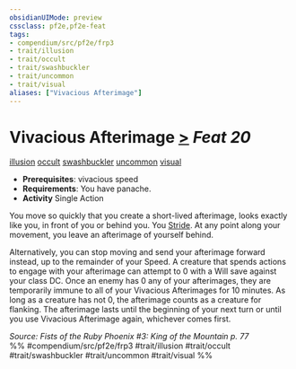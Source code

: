 ```yaml
---
obsidianUIMode: preview
cssclass: pf2e,pf2e-feat
tags:
- compendium/src/pf2e/frp3
- trait/illusion
- trait/occult
- trait/swashbuckler
- trait/uncommon
- trait/visual
aliases: ["Vivacious Afterimage"]
---
```

# Vivacious Afterimage  [>](rules/core-rulebook/chapter-9-playing-the-game.md#Actions "Single Action") *Feat 20*  
[illusion](rules/traits/illusion.md "Illusion School Trait")  [occult](rules/traits/occult.md "Occult Tradition Trait")  [swashbuckler](rules/traits/swashbuckler-apg.md "Swashbuckler Class Trait")  [uncommon](rules/traits/uncommon.md "Uncommon Rarity Trait")  [visual](rules/traits/visual.md "Visual Effect Trait")  

- **Prerequisites**: vivacious speed
- **Requirements**: You have panache.
- **Activity** Single Action

You move so quickly that you create a short-lived afterimage, looks exactly like you, in front of you or behind you. You [Stride](rules/actions/stride.md). At any point along your movement, you leave an afterimage of yourself behind.

Alternatively, you can stop moving and send your afterimage forward instead, up to the remainder of your Speed. A creature that spends actions to engage with your afterimage can attempt to 0 with a Will save against your class DC. Once an enemy has 0 any of your afterimages, they are temporarily immune to all of your Vivacious Afterimages for 10 minutes. As long as a creature has not 0, the afterimage counts as a creature for flanking. The afterimage lasts until the beginning of your next turn or until you use Vivacious Afterimage again, whichever comes first.

*Source: Fists of the Ruby Phoenix #3: King of the Mountain p. 77*  
%% #compendium/src/pf2e/frp3 #trait/illusion #trait/occult #trait/swashbuckler #trait/uncommon #trait/visual %%